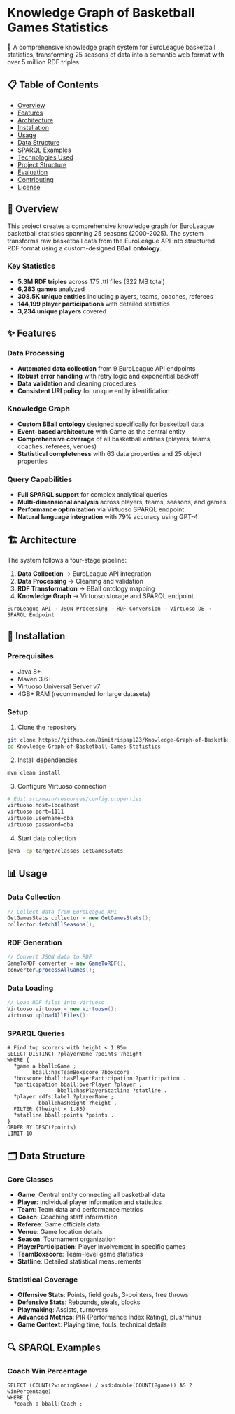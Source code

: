 # Knowledge Graph of Basketball Games Statistics

🏀 A comprehensive knowledge graph system for EuroLeague basketball statistics, transforming 25 seasons of data into a semantic web format with over 5 million RDF triples.

## 📋 Table of Contents

- [Overview](#overview)
- [Features](#features)
- [Architecture](#architecture)
- [Installation](#installation)
- [Usage](#usage)
- [Data Structure](#data-structure)
- [SPARQL Examples](#sparql-examples)
- [Technologies Used](#technologies-used)
- [Project Structure](#project-structure)
- [Evaluation](#evaluation)
- [Contributing](#contributing)
- [License](#license)

## 🎯 Overview

This project creates a comprehensive knowledge graph for EuroLeague basketball statistics spanning 25 seasons (2000-2025). The system transforms raw basketball data from the EuroLeague API into structured RDF format using a custom-designed **BBall ontology**.

### Key Statistics
- **5.3M RDF triples** across 175 .ttl files (322 MB total)
- **6,283 games** analyzed
- **308.5K unique entities** including players, teams, coaches, referees
- **144,199 player participations** with detailed statistics
- **3,234 unique players** covered

## ✨ Features

### Data Processing
- **Automated data collection** from 9 EuroLeague API endpoints
- **Robust error handling** with retry logic and exponential backoff
- **Data validation** and cleaning procedures
- **Consistent URI policy** for unique entity identification

### Knowledge Graph
- **Custom BBall ontology** designed specifically for basketball data
- **Event-based architecture** with Game as the central entity
- **Comprehensive coverage** of all basketball entities (players, teams, coaches, referees, venues)
- **Statistical completeness** with 63 data properties and 25 object properties

### Query Capabilities
- **Full SPARQL support** for complex analytical queries
- **Multi-dimensional analysis** across players, teams, seasons, and games
- **Performance optimization** via Virtuoso SPARQL endpoint
- **Natural language integration** with 79% accuracy using GPT-4

## 🏗️ Architecture

The system follows a four-stage pipeline:

1. **Data Collection** → EuroLeague API integration
2. **Data Processing** → Cleaning and validation
3. **RDF Transformation** → BBall ontology mapping
4. **Knowledge Graph** → Virtuoso storage and SPARQL endpoint

```
EuroLeague API → JSON Processing → RDF Conversion → Virtuoso DB → SPARQL Endpoint
```

## 🚀 Installation

### Prerequisites
- Java 8+
- Maven 3.6+
- Virtuoso Universal Server v7
- 4GB+ RAM (recommended for large datasets)

### Setup
1. Clone the repository
```bash
git clone https://github.com/Dimitrispap123/Knowledge-Graph-of-Basketball-Games-Statistics.git
cd Knowledge-Graph-of-Basketball-Games-Statistics
```

2. Install dependencies
```bash
mvn clean install
```

3. Configure Virtuoso connection
```bash
# Edit src/main/resources/config.properties
virtuoso.host=localhost
virtuoso.port=1111
virtuoso.username=dba
virtuoso.password=dba
```

4. Start data collection
```bash
java -cp target/classes GetGamesStats
```

## 📊 Usage

### Data Collection
```java
// Collect data from EuroLeague API
GetGamesStats collector = new GetGamesStats();
collector.fetchAllSeasons();
```

### RDF Generation
```java
// Convert JSON data to RDF
GameToRDF converter = new GameToRDF();
converter.processAllGames();
```

### Data Loading
```java
// Load RDF files into Virtuoso
Virtuoso virtuoso = new Virtuoso();
virtuoso.uploadAllFiles();
```

### SPARQL Queries
```sparql
# Find top scorers with height < 1.85m
SELECT DISTINCT ?playerName ?points ?height
WHERE {
  ?game a bball:Game ;
        bball:hasTeamBoxscore ?boxscore .
  ?boxscore bball:hasPlayerParticipation ?participation .
  ?participation bball:overPlayer ?player ;
                bball:hasPlayerStatline ?statline .
  ?player rdfs:label ?playerName ;
          bball:hasHeight ?height .
  FILTER (?height < 1.85)
  ?statline bball:points ?points .
}
ORDER BY DESC(?points)
LIMIT 10
```

## 🗂️ Data Structure

### Core Classes
- **Game**: Central entity connecting all basketball data
- **Player**: Individual player information and statistics
- **Team**: Team data and performance metrics
- **Coach**: Coaching staff information
- **Referee**: Game officials data
- **Venue**: Game location details
- **Season**: Tournament organization
- **PlayerParticipation**: Player involvement in specific games
- **TeamBoxscore**: Team-level game statistics
- **Statline**: Detailed statistical measurements

### Statistical Coverage
- **Offensive Stats**: Points, field goals, 3-pointers, free throws
- **Defensive Stats**: Rebounds, steals, blocks
- **Playmaking**: Assists, turnovers
- **Advanced Metrics**: PIR (Performance Index Rating), plus/minus
- **Game Context**: Playing time, fouls, technical details

## 🔍 SPARQL Examples

### Coach Win Percentage
```sparql
SELECT (COUNT(?winningGame) / xsd:double(COUNT(?game)) AS ?winPercentage)
WHERE {
  ?coach a bball:Coach ;
